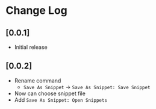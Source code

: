 # Change Log

## [0.0.1]
- Initial release

## [0.0.2]
- Rename command
    - `Save As Snippet` -> `Save As Snippet: Save Snippet`
- Now can choose snippet file
- Add `Save As Snippet: Open Snippets`
